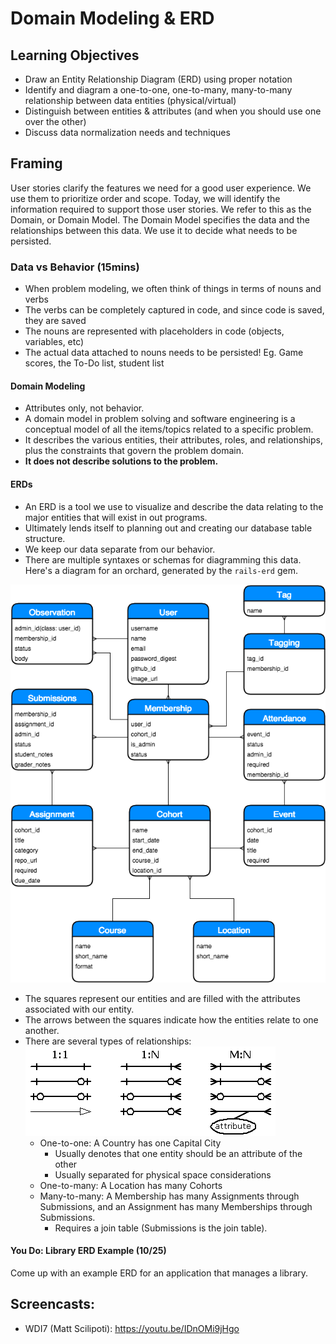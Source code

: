 # Domain Modeling & ERD

## Learning Objectives

- Draw an Entity Relationship Diagram (ERD) using proper notation
- Identify and diagram a one-to-one, one-to-many, many-to-many relationship between data entities (physical/virtual)
- Distinguish between entities & attributes (and when you should use one over the other)
- Discuss data normalization needs and techniques

## Framing

User stories clarify the features we need for a good user experience.  We use
them to prioritize order and scope.  Today, we will identify the information
required to support those user stories.  We refer to this as the Domain, or
Domain Model.  The Domain Model specifies the data and the relationships between
this data.  We use it to decide what needs to be persisted.

### Data vs Behavior (15mins)

- When problem modeling, we often think of things in terms of nouns and verbs
- The verbs can be completely captured in code, and since code is saved, they are saved
- The nouns are represented with placeholders in code (objects, variables, etc)
- The actual data attached to nouns needs to be persisted! Eg. Game scores, the To-Do list, student list

#### Domain Modeling

- Attributes only, not behavior.
- A domain model in problem solving and software engineering is a conceptual
model of all the items/topics related to a specific problem.
- It describes the various entities, their attributes, roles, and relationships,
plus the constraints that govern the problem domain.
- __It does not describe solutions to the problem.__

#### ERDs

- An ERD is a tool we use to visualize and describe the data relating to the
major entities that will exist in out programs.
- Ultimately lends itself to planning out and creating our database table
structure.
- We keep our data separate from our behavior.
- There are multiple syntaxes or schemas for diagramming this data.  Here's a
diagram for an orchard, generated by the `rails-erd` gem.

![erd](images/Garnet_ERD.png)

- The squares represent our entities and are filled with the attributes associated with our entity.
- The arrows between the squares indicate how the entities relate to one another.
- There are several types of relationships:
  ![relationships](images/sample-relationships.png)
  - One-to-one: A Country has one Capital City
    - Usually denotes that one entity should be an attribute of the other
    - Usually separated for physical space considerations
  - One-to-many: A Location has many Cohorts
  - Many-to-many: A Membership has many Assignments through Submissions, and an Assignment has many Memberships through Submissions.
    - Requires a join table (Submissions is the join table).

#### You Do: Library ERD Example (10/25)

Come up with an example ERD for an application that manages a library.

## Screencasts:

- WDI7 (Matt Scilipoti): https://youtu.be/IDnOMi9jHgo
